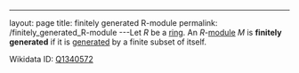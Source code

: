 ---
 layout: page
 title: finitely generated R-module
 permalink: /finitely_generated_R-module
---Let $R$ be a [ring](https://defsmath.github.io/DefsMath/ring). An $R$-[module](https://defsmath.github.io/DefsMath/module_over_a_ring) $M$ is **finitely generated** if it is [generated](https://defsmath.github.io/DefsMath/generate_an_R-module) by a finite subset of itself.

Wikidata ID: [Q1340572](https://www.wikidata.org/wiki/Q1340572)